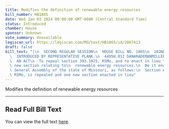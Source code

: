 ```yaml
---
title: Modifies the definition of renewable energy resources
bill_number: HB1865
date: Wed Jan 03 2024 00:00:00 GMT-0600 (Central Standard Time)
status: Introduced
chamber: House
sponsor: Unknown
vote_summary: Unavailable
legiscan_url: https://legiscan.com/MO/text/HB1865/id/2867413
draft: false
bill_text: "|\n  SECOND REGULAR SESSION\n  HOUSE BILL NO. 1865\n  102ND GENERAL ASSEMBLY\n\
  \  INTRODUCED BY REPRESENTATIVE PLANK.\n  4495H.01I DANARADEMANMILLER,ChiefClerk\n\
  \  AN ACT\n  To repeal section 393.1025, RSMo, and to enact in lieu thereof one\
  \ new section relating to\n  renewable energy resources.\n  Be it enacted by the\
  \ General Assembly of the state of Missouri, as follows:\n  Section A. Section 393.1025,\
  \ RSMo, is repealed and one new section enacted in lieu"
---
```

Modifies the definition of renewable energy resources

---

## Read Full Bill Text

You can view the full text [here](https://legiscan.com/MO/text/HB1865/id/2867413).
